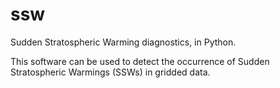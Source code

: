 # ssw
Sudden Stratospheric Warming diagnostics, in Python. 

This software can be used to detect the occurrence of
Sudden Stratospheric Warmings (SSWs) in gridded data.

[//]: # "Comment?" 


